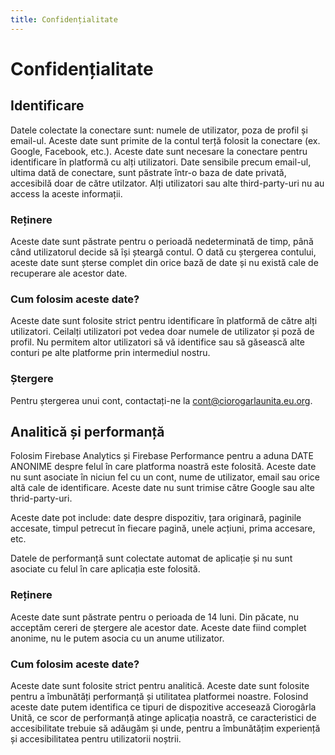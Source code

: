 ```yaml
---
title: Confidențialitate
---
```


# Confidențialitate

## Identificare

Datele colectate la conectare sunt: numele de utilizator, poza de profil și email-ul.
Aceste date sunt primite de la contul terță folosit la conectare (ex. Google, Facebook, etc.).
Aceste date sunt necesare la conectare pentru identificare în platformă cu alți utilizatori.
Date sensibile precum email-ul, ultima dată de conectare, sunt păstrate într-o baza de date 
privată, accesibilă doar de către utilzator. Alți utilizatori sau alte third-party-uri nu au
access la aceste informații.

### Reținere

Aceste date sunt păstrate pentru o perioadă nedeterminată de timp, până când utilizatorul
decide să își șteargă contul. O dată cu ștergerea contului, aceste date sunt șterse complet
din orice bază de date și nu există cale de recuperare ale acestor date.

### Cum folosim aceste date?

Aceste date sunt folosite strict pentru identificare în platformă de către alți utilizatori.
Ceilalți utilizatori pot vedea doar numele de utilizator și poză de profil. Nu permitem
altor utilizatori să vă identifice sau să găsească alte conturi pe alte platforme prin intermediul
nostru.

### Ștergere

Pentru ștergerea unui cont, contactați-ne la [cont@ciorogarlaunita.eu.org](mailto:cont@ciorogarlaunita.eu.org).

## Analitică și performanță

Folosim Firebase Analytics și Firebase Performance pentru a aduna DATE ANONIME despre
felul în care platforma noastră este folosită. Aceste date nu sunt asociate în niciun fel
cu un cont, nume de utilizator, email sau orice altă cale de identificare. Aceste date
nu sunt trimise către Google sau alte thrid-party-uri.

Aceste date pot include: date despre dispozitiv, țara originară, paginile accesate,
timpul petrecut în fiecare pagină, unele acțiuni, prima accesare, etc.

Datele de performanță sunt colectate automat de aplicație și nu sunt asociate cu felul în
care aplicația este folosită.

### Reținere

Aceste date sunt păstrate pentru o perioada de 14 luni. Din păcate, nu acceptăm cereri
de ștergere ale acestor date. Aceste date fiind complet anonime, nu le putem asocia cu un
anume utilizator.

### Cum folosim aceste date?

Aceste date sunt folosite strict pentru analitică. Aceste date sunt folosite 
pentru a îmbunătăți performanță și utilitatea platformei noastre. Folosind aceste date
putem identifica ce tipuri de dispozitive accesează Ciorogârla Unită, ce 
scor de performanță atinge aplicația noastră, ce caracteristici de accesibilitate
trebuie să adăugăm și unde, pentru a îmbunătățim experiență și accesibilitatea 
pentru utilizatorii noștrii.
